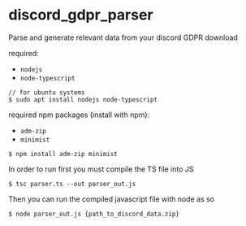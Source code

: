 # discord_gdpr_parser
Parse and generate relevant data from your discord GDPR download

required:
- `nodejs`
- `node-typescript`

```
// for ubuntu systems
$ sudo apt install nodejs node-typescript
```

required npm packages (install with npm):
- `adm-zip`
- `minimist`

```
$ npm install adm-zip minimist
```

In order to run first you must compile the TS file into JS

```
$ tsc parser.ts --out parser_out.js
```

Then you can run the compiled javascript file with node as so

```
$ node parser_out.js {path_to_discord_data.zip}
```
